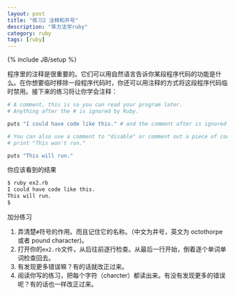 ```yaml
---
layout: post
title: "练习2 注释和井号"
description: "笨方法学ruby"
category: ruby
tags: [ruby]
---
```

{% include JB/setup %}

程序里的注释是很重要的。它们可以用自然语言告诉你某段程序代码的功能是什么。在你想要临时移除一段程序代码时，你还可以用注释的方式将这段程序代码临时禁用。接下来的练习将让你学会注释：

```sh
# A comment, this is so you can read your program later.
# Anything after the # is ignored by Ruby.

puts "I could have code like this." # and the comment after is ignored

# You can also use a comment to "disable" or comment out a piece of code:
# print "This won't run."

puts "This will run."
```

你应该看到的结果

```sh
$ ruby ex2.rb 
I could have code like this.
This will run.
$
```

加分练习

1. 弄清楚``` # ```符号的作用。而且记住它的名称。（中文为井号，英文为 octothorpe 或者 pound character)。 
2. 打开你的``` ex2.rb ```文件，从后往前逐行检查。从最后一行开始，倒着逐个单词单词检查回去。 
3. 有发现更多错误嘛？有的话就改正过来。 
4. 阅读你写的练习，把每个字符（charcter）都读出来。有没有发现更多的错误呢？有的话也一样改正过来。 
